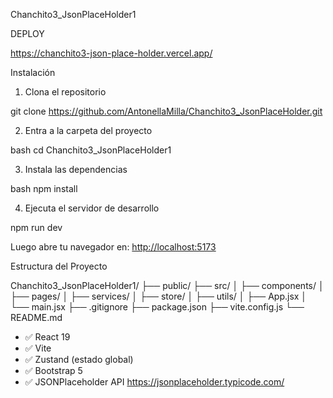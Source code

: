 
Chanchito3_JsonPlaceHolder1



 DEPLOY

https://chanchito3-json-place-holder.vercel.app/

 Instalación

1. Clona el repositorio

git clone https://github.com/AntonellaMilla/Chanchito3_JsonPlaceHolder.git


2. Entra a la carpeta del proyecto

bash
cd Chanchito3_JsonPlaceHolder1


3. Instala las dependencias

bash
npm install


4. Ejecuta el servidor de desarrollo


npm run dev


Luego abre tu navegador en:
 [http://localhost:5173](http://localhost:5173)



Estructura del Proyecto


Chanchito3_JsonPlaceHolder1/
├── public/
├── src/
│   ├── components/
│   ├── pages/
│   ├── services/
│   ├── store/
│   ├── utils/
│   ├── App.jsx
│   └── main.jsx
├── .gitignore
├── package.json
├── vite.config.js
└── README.md




* ✅ React 19
* ✅ Vite
* ✅ Zustand (estado global)
* ✅ Bootstrap 5
* ✅ JSONPlaceholder API https://jsonplaceholder.typicode.com/

